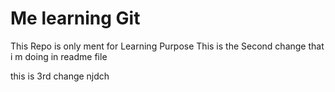 # Me learning Git
This Repo is only ment for Learning Purpose
This is the Second change that i m doing in readme file

this is 3rd change
njdch